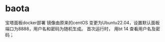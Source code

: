 # baota
宝塔面板docker部署
镜像由原来的centOS 变更为Ubuntu22.04，设置默认面板端口为8888，用户名和密码为随机生成。
首次运行时， 用bt 14 查看用户名及密码；
